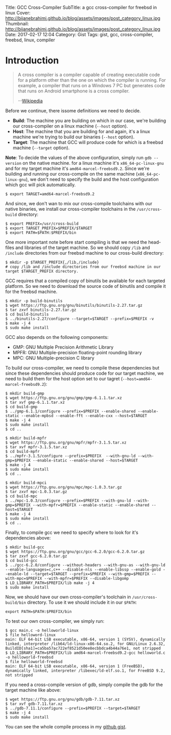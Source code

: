 Title: GCC Cross-Compiler
SubTitle: a gcc cross-compiler for freebsd in linux
Cover: http://bijanebrahimi.github.io/blog/assets/images/post_category_linux.jpg
Thumbnail: http://bijanebrahimi.github.io/blog/assets/images/post_category_linux.jpg
Date: 2017-02-17 12:04
Category: Gist
Tags: gist, gcc, cross-compiler, freebsd, linux, compiler


# Introduction
> A cross compiler is a compiler capable of creating executable code for a platform other than the one on which the compiler is running. For example, a compiler that runs on a Windows 7 PC but generates code that runs on Android smartphone is a cross compiler.
>
> --[Wikipedia](https://en.wikipedia.org/wiki/Crosscompiler)

Before we continue, there issome definitions we need to decide.

* **Build**: The machine you are building on which in our case, we're building our cross-compiler on a linux machine (`--host` option).
* **Host**: The machine that you are building for and again, it's a linux machine we're trying to build our binaries (`--host` option).
* **Target**: The machine that GCC will produce code for which is a freebsd machine (`--target` option).

**Note**: To decide the values of the above configuration, simply run `gdb --version` on the native machine. for a linux machine it's `x86_64-pc-linux-gnu` and for my target machine it's `amd64-marcel-freebsd9.2`. Since we're building and running our cross-compile on the same machine (`x86_64-pc-linux-gnu`), we don't need to specify the build and the host configuration which gcc will pick automatically.

```
$ export TARGET=amd64-marcel-freebsd9.2
```

And since, we don't wan to mix our cross-compile toolchains with our native binaries, we install our cross-compiler toolchains in the `/usr/cross-build` directory:
```
$ export PREFIX=/usr/cross-build
$ export TARGET_PREFIX=$PREFIX/$TARGET
$ export PATH=$PATH:$PREFIX/bin
```

One more important note before start compiling is that we need the head-files and libraries of the target machine. So we should copy `/lib` and `/include` directories from our freebsd machine to our cross-build directory:
```
$ mkdir -p $TARGET_PREFIX{,/lib,/include}
# copy /lib and /include directories from our freebsd machine in our target $TARGET_PREFIX directory.
```

GCC requires that a compiled copy of binutils be available for each targeted platform. So we need to download the source code of binutils and compile it for the freebsd machine.
```
$ mkdir -p build-binutils
$ wget https://ftp.gnu.org/gnu/binutils/binutils-2.27.tar.gz
$ tar zxvf binutils-2.27.tar.gz
$ cd build-binutils
$ ../binutils-2.27/configure --target=$TARGET --prefix=$PREFIX -v
$ make -j 4
$ sudo make install
```

GCC also depends on the following components:
* GMP: GNU Multiple Precision Arithmetic Library
* MPFR: GNU Multiple-precision floating-point rounding library
* MPC: GNU Multiple-precision C library

To build our cross-compiler, we need to compile these dependencies but since these dependencies should produce code for our target machine, we need to build them for the host option set to our tagret (`--host=amd64-marcel-freebsd9.2`):
```
$ mkdir build-gmp
$ wget https://ftp.gnu.org/gnu/gmp/gmp-6.1.1.tar.xz
$ tar xvf gmp-6.1.1.tar.xz
$ cd build-gmp
$ ../gmp-6.1.1/configure --prefix=$PREFIX --enable-shared --enable-static --enable-mpbsd --enable-fft --enable-cxx --host=$TARGET
$ make -j 4
$ sudo make install
$ cd ..

$ mkdir build-mpfr
$ wget https://ftp.gnu.org/gnu/mpfr/mpfr-3.1.5.tar.xz
$ tar xvf mpfr-3.1.5.tar.xz
$ cd build-mpfr
$ ../mpfr-3.1.5/configure --prefix=$PREFIX  --with-gnu-ld --with-gmp=$PREFIX --enable-static --enable-shared --host=$TARGET
$ make -j 4
$ sudo make install
$ cd ..

$ mkdir build-mpci
$ wget https://ftp.gnu.org/gnu/mpc/mpc-1.0.3.tar.gz
$ tar zxvf mpc-1.0.3.tar.gz
$ cd build-mpc
$ ../mpc-1.0.3/configure --prefix=$PREFIX --with-gnu-ld --with-gmp=$PREFIX --with-mpfr=$PREFIX --enable-static --enable-shared --host=$TARGET
$ make -j 4
$ sudo make install
$ cd ..
```

Finally, to compile gcc we need to specify where to look for it's dependencies above:
```
$ mkdir build-gcc
$ wget https://ftp.gnu.org/gnu/gcc/gcc-6.2.0/gcc-6.2.0.tar.gz
$ tar zxvf gcc-6.2.0.tar.gz
$ cd build-gcc
$ ../gcc-6.2.0/configure --without-headers --with-gnu-as --with-gnu-ld --enable-languages=c,c++ --disable-nls --enable-libssp --enable-gold --enable-ld --target=$TARGET --prefix=$PREFIX --with-gmp=$PREFIX --with-mpc=$PREFIX --with-mpfr=$PREFIX --disable-libgomp
$ LD_LIBRARY_PATH=$PREFIX/lib make -j 4
$ sudo make install
```

Now, we should have our own cross-compiler's toolchain in `/usr/cross-build/bin` directory. To use it we should include it in our `$PATH`:
```
export PATH=$PATH:$PREFIX/bin
```

To test our own cross-compiler, we simply run:
```
$ gcc main.c -o helloworld-linux
$ file helloword-linux
main: ELF 64-bit LSB executable, x86-64, version 1 (SYSV), dynamically linked, interpreter /lib64/ld-linux-x86-64.so.2, for GNU/Linux 2.6.32, BuildID[sha1]=ca5ba57ac722ef8521d50ee8ecbbdca4b44a76e1, not stripped
$ LD_LIBRARY_PATH=$PREFIX/lib amd64-marcel-freebsd9.2-gcc helloworld.c -o helloworld-freebsd
$ file helloworld-freebsd
main: ELF 64-bit LSB executable, x86-64, version 1 (FreeBSD), dynamically linked, interpreter /libexec/ld-elf.so.1, for FreeBSD 9.2, not stripped
```

If you need a cross-compile version of gdb, simply compile the gdb for the target machine like above:
```
$ wget https://ftp.gnu.org/gnu/gdb/gdb-7.11.tar.xz
$ tar xvf gdb-7.11.tar.xz
$ ../gdb-7.11.1/configure --prefix=$PREFIX --target=$TARGET
$ make -j 4
$ sudo make install
```

You can see the whole compile process in my [github gist](https://gist.github.com/bijanebrahimi/62596745808f8667c40ff91b07d9e7b8).